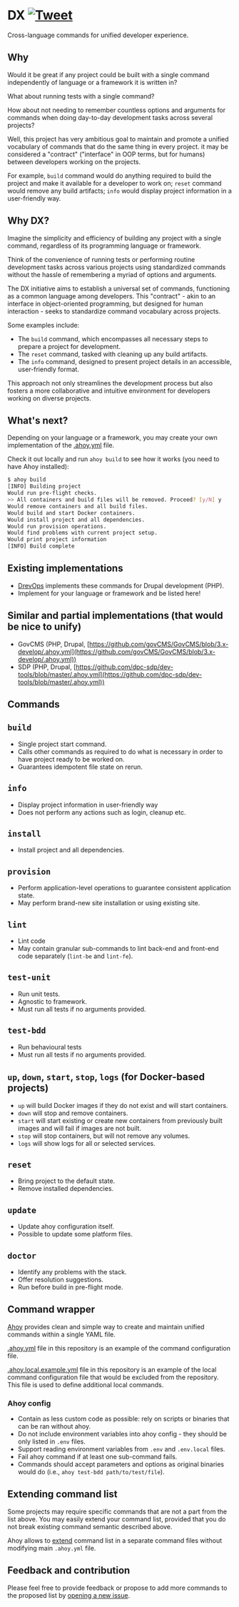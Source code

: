 # DX [![Tweet](https://img.shields.io/twitter/url/http/shields.io.svg?style=social)](https://twitter.com/intent/tweet?button_hashtag=DX&text=Cross-language+commands+for+unified+developer+experience+%28%23DX%29.&url=https://integratedexperts.github.io/dx&via=integratedexperts&hashtags=developerexperience,programming)

Cross-language commands for unified developer experience.

## Why

Would it be great if any project could be built with a single command
independently of language or a framework it is written in?

What about running tests with a single command?

How about not needing to remember countless options and arguments for commands
when doing day-to-day development tasks across several projects?

Well, this project has very ambitious goal to maintain and promote a unified
vocabulary of commands that do the same thing in every project. it may be
considered a "contract" ("interface" in OOP terms, but for humans) between
developers working on the projects.

For example, `build` command would do anything required to build the project
and make it available for a developer to work on; `reset` command would remove
any build artifacts; `info` would display project information in a user-friendly
way.

## Why DX?

Imagine the simplicity and efficiency of building any project with a single
command, regardless of its programming language or framework. 

Think of the convenience of running tests or performing routine development 
tasks across various projects using standardized commands without the hassle 
of remembering a myriad of options and arguments.

The DX initiative aims to establish a universal set of commands, functioning as
a common language among developers. This "contract" - akin to an interface in
object-oriented programming, but designed for human interaction - seeks to
standardize command vocabulary across projects.

Some examples include:

- The `build` command, which encompasses all necessary steps to prepare a
  project for development.
- The `reset` command, tasked with cleaning up any build artifacts.
- The `info` command, designed to present project details in an accessible,
  user-friendly format.

This approach not only streamlines the development process but also fosters a
more collaborative and intuitive environment for developers working on diverse
projects.

## What's next?

Depending on your language or a framework, you may create your own
implementation of
the [.ahoy.yml](https://github.com/drevops/dx/blob/master/.ahoy.yml)
file.

Check it out locally and run `ahoy build` to see how it works (you need to have
Ahoy installed):

```bash
$ ahoy build
[INFO] Building project
Would run pre-flight checks.
>> All containers and build files will be removed. Proceed? [y/N] y
Would remove containers and all build files.
Would build and start Docker containers.
Would install project and all dependencies.
Would run provision operations.
Would find problems with current project setup.
Would print project information
[INFO] Build complete
```

## Existing implementations

- [DrevOps](https://drevops.com) implements these commands for Drupal
  development (PHP).
- Implement for your language or framework and be listed here!

## Similar and partial implementations (that would be nice to unify)

- GovCMS (PHP,
  Drupal, [https://github.com/govCMS/GovCMS/blob/3.x-develop/.ahoy.yml](https://github.com/govCMS/GovCMS/blob/3.x-develop/.ahoy.yml))
- SDP (PHP,
  Drupal, [https://github.com/dpc-sdp/dev-tools/blob/master/.ahoy.yml](https://github.com/dpc-sdp/dev-tools/blob/master/.ahoy.yml))

## Commands

## `build`

- Single project start command.
- Calls other commands as required to do what is necessary in order to have
  project ready to be worked on.
- Guarantees idempotent file state on rerun.

## `info`

- Display project information in user-friendly way
- Does not perform any actions such as login, cleanup etc.

## `install`

- Install project and all dependencies.

## `provision`

- Perform application-level operations to guarantee consistent application
  state.
- May perform brand-new site installation or using existing site.

## `lint`

- Lint code
- May contain granular sub-commands to lint back-end and front-end code
  separately (`lint-be` and `lint-fe`).

## `test-unit`

- Run unit tests.
- Agnostic to framework.
- Must run all tests if no arguments provided.

## `test-bdd`

- Run behavioural tests
- Must run all tests if no arguments provided.

## `up`, `down`, `start`, `stop`, `logs` (for Docker-based projects)

- `up` will build Docker images if they do not exist and will start containers.
- `down` will stop and remove containers.
- `start` will start existing or create new containers from previously built
  images and will fail if images are not built.
- `stop` will stop containers, but will not remove any volumes.
- `logs` will show logs for all or selected services.

## `reset`

- Bring project to the default state.
- Remove installed dependencies.

## `update`

- Update ahoy configuration itself.
- Possible to update some platform files.

## `doctor`

- Identify any problems with the stack.
- Offer resolution suggestions.
- Run before build in pre-flight mode.

## Command wrapper

[Ahoy](https://ahoy-cli.readthedocs.io/en/latest/) provides clean and simple way
to create and maintain unified commands within a single YAML file.

[.ahoy.yml](https://github.com/drevops/dx/blob/main/.ahoy.yml) file
in this repository is an example of the command configuration file.

[.ahoy.local.example.yml](https://github.com/drevops/dx/blob/main/.ahoy.local.example.yml)
file in this repository is an example of the local command configuration file
that would be excluded from the repository. This file is used to define
additional local commands.

### Ahoy config

- Contain as less custom code as possible: rely on scripts or binaries that can
  be ran without ahoy.
- Do not include environment variables into ahoy config - they should be only
  listed in `.env` files.
- Support reading environment variables from `.env` and `.env.local` files.
- Fail ahoy command if at least one sub-command fails.
- Commands should accept parameters and options as original binaries would do
  (i.e., `ahoy test-bdd path/to/test/file`).

## Extending command list

Some projects may require specific commands that are not a part from the list
above. You may easily extend your command list, provided that you do not break
existing command semantic described above.

Ahoy allows
to [extend](https://github.com/ahoy-cli/ahoy/wiki#importing-commands-from-other-ahoy-files)
command list in a separate command files without modifying main `.ahoy.yml`
file.

## Feedback and contribution

Please feel free to provide feedback or propose to add more commands to
the proposed list
by [opening a new issue](https://github.com/drevops/dx/issues/new).
